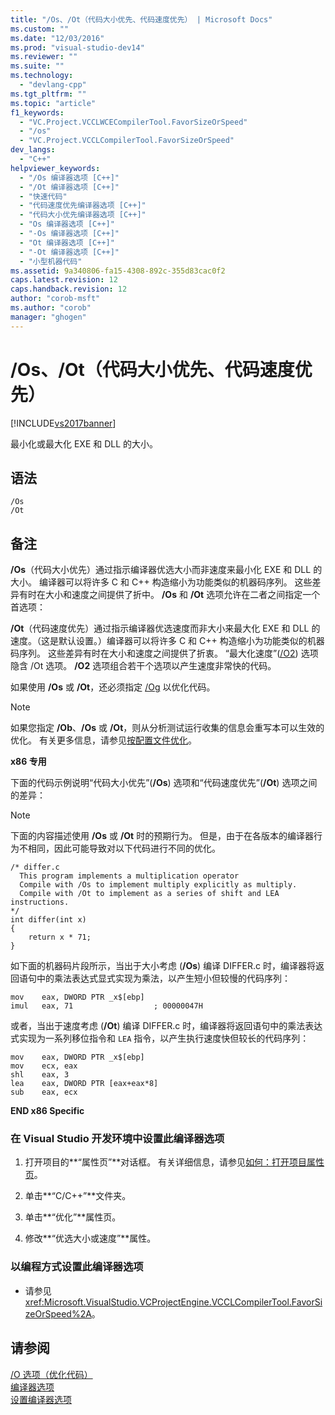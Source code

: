 ```yaml
---
title: "/Os、/Ot（代码大小优先、代码速度优先） | Microsoft Docs"
ms.custom: ""
ms.date: "12/03/2016"
ms.prod: "visual-studio-dev14"
ms.reviewer: ""
ms.suite: ""
ms.technology: 
  - "devlang-cpp"
ms.tgt_pltfrm: ""
ms.topic: "article"
f1_keywords: 
  - "VC.Project.VCCLWCECompilerTool.FavorSizeOrSpeed"
  - "/os"
  - "VC.Project.VCCLCompilerTool.FavorSizeOrSpeed"
dev_langs: 
  - "C++"
helpviewer_keywords: 
  - "/Os 编译器选项 [C++]"
  - "/Ot 编译器选项 [C++]"
  - "快速代码"
  - "代码速度优先编译器选项 [C++]"
  - "代码大小优先编译器选项 [C++]"
  - "Os 编译器选项 [C++]"
  - "-Os 编译器选项 [C++]"
  - "Ot 编译器选项 [C++]"
  - "-Ot 编译器选项 [C++]"
  - "小型机器代码"
ms.assetid: 9a340806-fa15-4308-892c-355d83cac0f2
caps.latest.revision: 12
caps.handback.revision: 12
author: "corob-msft"
ms.author: "corob"
manager: "ghogen"
---
```

# /Os、/Ot（代码大小优先、代码速度优先）
[!INCLUDE[vs2017banner](../../assembler/inline/includes/vs2017banner.md)]

最小化或最大化 EXE 和 DLL 的大小。  
  
## 语法  
  
```  
/Os  
/Ot  
```  
  
## 备注  
 **\/Os**（代码大小优先）通过指示编译器优选大小而非速度来最小化 EXE 和 DLL 的大小。  编译器可以将许多 C 和 C\+\+ 构造缩小为功能类似的机器码序列。  这些差异有时在大小和速度之间提供了折中。  **\/Os** 和 **\/Ot** 选项允许在二者之间指定一个首选项：  
  
 **\/Ot**（代码速度优先）通过指示编译器优选速度而非大小来最大化 EXE 和 DLL 的速度。（这是默认设置。）编译器可以将许多 C 和 C\+\+ 构造缩小为功能类似的机器码序列。  这些差异有时在大小和速度之间提供了折衷。  “最大化速度”\([\/O2](../../build/reference/o1-o2-minimize-size-maximize-speed.md)\) 选项隐含 \/Ot 选项。  **\/O2** 选项组合若干个选项以产生速度非常快的代码。  
  
 如果使用 **\/Os** 或 **\/Ot**，还必须指定 [\/Og](../../build/reference/og-global-optimizations.md) 以优化代码。  
  
> [!NOTE]
>  如果您指定 **\/Ob**、**\/Os** 或 **\/Ot**，则从分析测试运行收集的信息会重写本可以生效的优化。  有关更多信息，请参见[按配置文件优化](../../build/reference/profile-guided-optimizations.md)。  
  
 **x86 专用**  
  
 下面的代码示例说明“代码大小优先”\(**\/Os**\) 选项和“代码速度优先”\(**\/Ot**\) 选项之间的差异：  
  
> [!NOTE]
>  下面的内容描述使用 **\/Os** 或 **\/Ot** 时的预期行为。  但是，由于在各版本的编译器行为不相同，因此可能导致对以下代码进行不同的优化。  
  
```  
/* differ.c  
  This program implements a multiplication operator  
  Compile with /Os to implement multiply explicitly as multiply.  
  Compile with /Ot to implement as a series of shift and LEA instructions.  
*/  
int differ(int x)  
{  
    return x * 71;  
}  
```  
  
 如下面的机器码片段所示，当出于大小考虑 \(**\/Os**\) 编译 DIFFER.c 时，编译器将返回语句中的乘法表达式显式实现为乘法，以产生短小但较慢的代码序列：  
  
```  
mov    eax, DWORD PTR _x$[ebp]  
imul   eax, 71                  ; 00000047H  
```  
  
 或者，当出于速度考虑 \(**\/Ot**\) 编译 DIFFER.c 时，编译器将返回语句中的乘法表达式实现为一系列移位指令和 `LEA` 指令，以产生执行速度快但较长的代码序列：  
  
```  
mov    eax, DWORD PTR _x$[ebp]  
mov    ecx, eax  
shl    eax, 3  
lea    eax, DWORD PTR [eax+eax*8]  
sub    eax, ecx  
```  
  
 **END x86 Specific**  
  
### 在 Visual Studio 开发环境中设置此编译器选项  
  
1.  打开项目的**“属性页”**对话框。  有关详细信息，请参见[如何：打开项目属性页](../../misc/how-to-open-project-property-pages.md)。  
  
2.  单击**“C\/C\+\+”**文件夹。  
  
3.  单击**“优化”**属性页。  
  
4.  修改**“优选大小或速度”**属性。  
  
### 以编程方式设置此编译器选项  
  
-   请参见<xref:Microsoft.VisualStudio.VCProjectEngine.VCCLCompilerTool.FavorSizeOrSpeed%2A>。  
  
## 请参阅  
 [\/O 选项（优化代码）](../../build/reference/o-options-optimize-code.md)   
 [编译器选项](../../build/reference/compiler-options.md)   
 [设置编译器选项](../../build/reference/setting-compiler-options.md)
